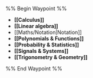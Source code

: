 %% Begin Waypoint %%
- **[[Calculus]]**
- **[[Linear algebra]]**
- [[Maths/Notation|Notation]]
- **[[Polynomials & Functions]]**
- **[[Probability & Statistics]]**
- **[[Signals & Systems]]**
- **[[Trigonometry & Geometry]]**

%% End Waypoint %%